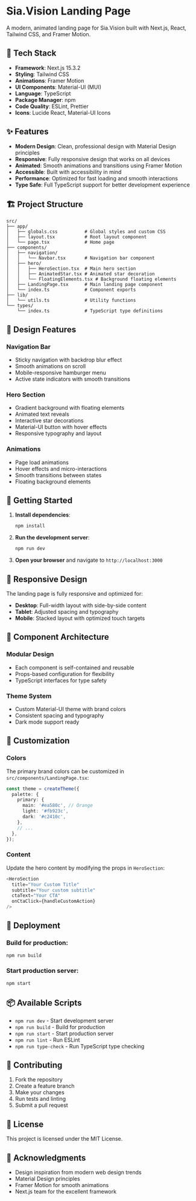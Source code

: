 # Sia.Vision Landing Page

A modern, animated landing page for Sia.Vision built with Next.js, React, Tailwind CSS, and Framer Motion.

## 🚀 Tech Stack

- **Framework**: Next.js 15.3.2
- **Styling**: Tailwind CSS
- **Animations**: Framer Motion
- **UI Components**: Material-UI (MUI)
- **Language**: TypeScript
- **Package Manager**: npm
- **Code Quality**: ESLint, Prettier
- **Icons**: Lucide React, Material-UI Icons

## ✨ Features

- **Modern Design**: Clean, professional design with Material Design principles
- **Responsive**: Fully responsive design that works on all devices
- **Animated**: Smooth animations and transitions using Framer Motion
- **Accessible**: Built with accessibility in mind
- **Performance**: Optimized for fast loading and smooth interactions
- **Type Safe**: Full TypeScript support for better development experience

## 🏗️ Project Structure

```
src/
├── app/
│   ├── globals.css          # Global styles and custom CSS
│   ├── layout.tsx           # Root layout component
│   └── page.tsx             # Home page
├── components/
│   ├── navigation/
│   │   └── Navbar.tsx       # Navigation bar component
│   ├── hero/
│   │   ├── HeroSection.tsx  # Main hero section
│   │   ├── AnimatedStar.tsx # Animated star decoration
│   │   └── FloatingElements.tsx # Background floating elements
│   ├── LandingPage.tsx      # Main landing page component
│   └── index.ts             # Component exports
├── lib/
│   └── utils.ts             # Utility functions
└── types/
    └── index.ts             # TypeScript type definitions
```

## 🎨 Design Features

### Navigation Bar
- Sticky navigation with backdrop blur effect
- Smooth animations on scroll
- Mobile-responsive hamburger menu
- Active state indicators with smooth transitions

### Hero Section
- Gradient background with floating elements
- Animated text reveals
- Interactive star decorations
- Material-UI button with hover effects
- Responsive typography and layout

### Animations
- Page load animations
- Hover effects and micro-interactions
- Smooth transitions between states
- Floating background elements

## 🚀 Getting Started

1. **Install dependencies**:
   ```bash
   npm install
   ```

2. **Run the development server**:
   ```bash
   npm run dev
   ```

3. **Open your browser** and navigate to `http://localhost:3000`

## 📱 Responsive Design

The landing page is fully responsive and optimized for:
- **Desktop**: Full-width layout with side-by-side content
- **Tablet**: Adjusted spacing and typography
- **Mobile**: Stacked layout with optimized touch targets

## 🎯 Component Architecture

### Modular Design
- Each component is self-contained and reusable
- Props-based configuration for flexibility
- TypeScript interfaces for type safety

### Theme System
- Custom Material-UI theme with brand colors
- Consistent spacing and typography
- Dark mode support ready

## 🔧 Customization

### Colors
The primary brand colors can be customized in `src/components/LandingPage.tsx`:
```typescript
const theme = createTheme({
  palette: {
    primary: {
      main: '#ea580c', // Orange
      light: '#fb923c',
      dark: '#c2410c',
    },
    // ...
  },
});
```

### Content
Update the hero content by modifying the props in `HeroSection`:
```typescript
<HeroSection 
  title="Your Custom Title"
  subtitle="Your custom subtitle"
  ctaText="Your CTA"
  onCtaClick={handleCustomAction}
/>
```

## 🚀 Deployment

### Build for production:
```bash
npm run build
```

### Start production server:
```bash
npm start
```

## 📦 Available Scripts

- `npm run dev` - Start development server
- `npm run build` - Build for production
- `npm run start` - Start production server
- `npm run lint` - Run ESLint
- `npm run type-check` - Run TypeScript type checking

## 🤝 Contributing

1. Fork the repository
2. Create a feature branch
3. Make your changes
4. Run tests and linting
5. Submit a pull request

## 📄 License

This project is licensed under the MIT License.

## 🙏 Acknowledgments

- Design inspiration from modern web design trends
- Material Design principles
- Framer Motion for smooth animations
- Next.js team for the excellent framework
